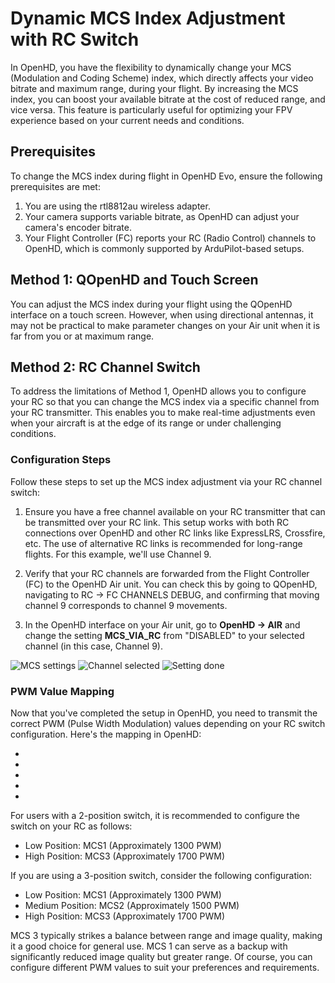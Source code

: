 # Dynamic MCS Index Adjustment with RC Switch

In OpenHD, you have the flexibility to dynamically change your MCS (Modulation and Coding Scheme) index, which directly affects your video bitrate and maximum range, during your flight. By increasing the MCS index, you can boost your available bitrate at the cost of reduced range, and vice versa. This feature is particularly useful for optimizing your FPV experience based on your current needs and conditions.

## Prerequisites

To change the MCS index during flight in OpenHD Evo, ensure the following prerequisites are met:

1. You are using the rtl8812au wireless adapter.
2. Your camera supports variable bitrate, as OpenHD can adjust your camera's encoder bitrate.
3. Your Flight Controller (FC) reports your RC (Radio Control) channels to OpenHD, which is commonly supported by ArduPilot-based setups.

## Method 1: QOpenHD and Touch Screen

You can adjust the MCS index during your flight using the QOpenHD interface on a touch screen. However, when using directional antennas, it may not be practical to make parameter changes on your Air unit when it is far from you or at maximum range.

## Method 2: RC Channel Switch

To address the limitations of Method 1, OpenHD allows you to configure your RC so that you can change the MCS index via a specific channel from your RC transmitter. This enables you to make real-time adjustments even when your aircraft is at the edge of its range or under challenging conditions.

### Configuration Steps

Follow these steps to set up the MCS index adjustment via your RC channel switch:

1. Ensure you have a free channel available on your RC transmitter that can be transmitted over your RC link. This setup works with both RC connections over OpenHD and other RC links like ExpressLRS, Crossfire, etc. The use of alternative RC links is recommended for long-range flights. For this example, we'll use Channel 9.

2. Verify that your RC channels are forwarded from the Flight Controller (FC) to the OpenHD Air unit. You can check this by going to QOpenHD, navigating to RC -> FC CHANNELS DEBUG, and confirming that moving channel 9 corresponds to channel 9 movements.

3. In the OpenHD interface on your Air unit, go to **OpenHD -> AIR** and change the setting **MCS_VIA_RC** from "DISABLED" to your selected channel (in this case, Channel 9).
   
![MCS settings](/img/assets/MCSsettings.png)
![Channel selected](/img/assets/MCSChannelselection.png)
![Setting done](/img/assets/Settingdone.png)

### PWM Value Mapping

Now that you've completed the setup in OpenHD, you need to transmit the correct PWM (Pulse Width Modulation) values depending on your RC switch configuration. Here's the mapping in OpenHD:

- [900 ... 1200]: MCS0
- [1200 ... 1400]: MCS1
- [1400 ... 1600]: MCS2
- [1600 ... 1800]: MCS3
- [1800 ... 2100]: MCS4

For users with a 2-position switch, it is recommended to configure the switch on your RC as follows:
- Low Position: MCS1 (Approximately 1300 PWM)
- High Position: MCS3 (Approximately 1700 PWM)

If you are using a 3-position switch, consider the following configuration:
- Low Position: MCS1 (Approximately 1300 PWM)
- Medium Position: MCS2 (Approximately 1500 PWM)
- High Position: MCS3 (Approximately 1700 PWM)

MCS 3 typically strikes a balance between range and image quality, making it a good choice for general use. MCS 1 can serve as a backup with significantly reduced image quality but greater range. Of course, you can configure different PWM values to suit your preferences and requirements.